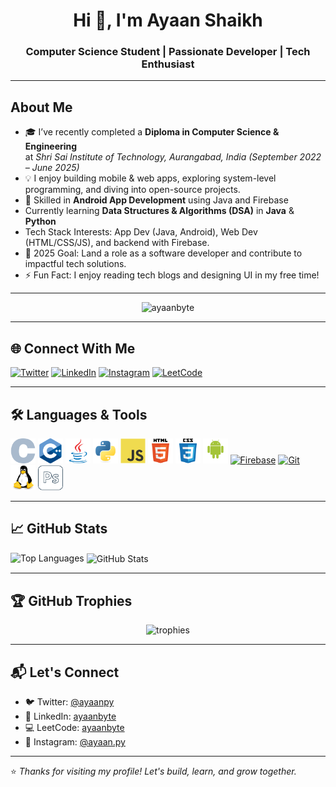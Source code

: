 <meta name="google-site-verification" content="xciQ1cULZn0UtvLQ8pCZMM6eq3GEhly8IZQq_DW2CGI" />
<h1 align="center">Hi 👋, I'm Ayaan Shaikh</h1>
<h3 align="center">Computer Science Student | Passionate Developer | Tech Enthusiast</h3>

---

##  About Me

- 🎓 I’ve recently completed a **Diploma in Computer Science & Engineering**  
  at *Shri Sai Institute of Technology, Aurangabad, India (September 2022 – June 2025)*  
- 💡 I enjoy building mobile & web apps, exploring system-level programming, and diving into open-source projects.
- 📱 Skilled in **Android App Development** using Java and Firebase  
- Currently learning **Data Structures & Algorithms (DSA)** in **Java**  & **Python**
- Tech Stack Interests: App Dev (Java, Android), Web Dev (HTML/CSS/JS), and backend with Firebase.
- 🥅 2025 Goal: Land a role as a software developer and contribute to impactful tech solutions.
- ⚡ Fun Fact: I enjoy reading tech blogs and designing UI in my free time!
---
<p align="center">
  <img src="https://komarev.com/ghpvc/?username=ayaanbyte&label=Profile%20views&color=0e75b6&style=flat" alt="ayaanbyte" />
</p>

---

## 🌐 Connect With Me

<p align="left">
  <a href="https://x.com/ayaanpy" target="_blank"><img src="https://raw.githubusercontent.com/rahuldkjain/github-profile-readme-generator/master/src/images/icons/Social/twitter.svg" height="30" width="40" alt="Twitter"/></a>
  <a href="https://linkedin.com/in/ayaanbyte" target="_blank"><img src="https://raw.githubusercontent.com/rahuldkjain/github-profile-readme-generator/master/src/images/icons/Social/linked-in-alt.svg" height="30" width="40" alt="LinkedIn"/></a>
  <a href="https://instagram.com/ayaan.py" target="_blank"><img src="https://raw.githubusercontent.com/rahuldkjain/github-profile-readme-generator/master/src/images/icons/Social/instagram.svg" height="30" width="40" alt="Instagram"/></a>
  <a href="https://leetcode.com/ayaanbyte" target="_blank"><img src="https://raw.githubusercontent.com/rahuldkjain/github-profile-readme-generator/master/src/images/icons/Social/leet-code.svg" height="30" width="40" alt="LeetCode"/></a>
</p>

---

## 🛠️ Languages & Tools

<p align="left">
  <a href="https://www.cprogramming.com/" target="_blank"><img src="https://raw.githubusercontent.com/devicons/devicon/master/icons/c/c-original.svg" width="40" height="40" alt="C"/></a>
  <a href="https://www.w3schools.com/cpp/" target="_blank"><img src="https://raw.githubusercontent.com/devicons/devicon/master/icons/cplusplus/cplusplus-original.svg" width="40" height="40" alt="C++"/></a>
  <a href="https://www.java.com" target="_blank"><img src="https://raw.githubusercontent.com/devicons/devicon/master/icons/java/java-original.svg" width="40" height="40" alt="Java"/></a>
  <a href="https://www.python.org" target="_blank"><img src="https://raw.githubusercontent.com/devicons/devicon/master/icons/python/python-original.svg" width="40" height="40" alt="Python"/></a>
  <a href="https://developer.mozilla.org/en-US/docs/Web/JavaScript" target="_blank"><img src="https://raw.githubusercontent.com/devicons/devicon/master/icons/javascript/javascript-original.svg" width="40" height="40" alt="JavaScript"/></a>
  <a href="https://www.w3.org/html/" target="_blank"><img src="https://raw.githubusercontent.com/devicons/devicon/master/icons/html5/html5-original-wordmark.svg" width="40" height="40" alt="HTML5"/></a>
  <a href="https://www.w3schools.com/css/" target="_blank"><img src="https://raw.githubusercontent.com/devicons/devicon/master/icons/css3/css3-original-wordmark.svg" width="40" height="40" alt="CSS3"/></a>
  <a href="https://developer.android.com" target="_blank"><img src="https://raw.githubusercontent.com/devicons/devicon/master/icons/android/android-original-wordmark.svg" width="40" height="40" alt="Android"/></a>
  <a href="https://firebase.google.com/" target="_blank"><img src="https://www.vectorlogo.zone/logos/firebase/firebase-icon.svg" width="40" height="40" alt="Firebase"/></a>
  <a href="https://git-scm.com/" target="_blank"><img src="https://www.vectorlogo.zone/logos/git-scm/git-scm-icon.svg" width="40" height="40" alt="Git"/></a>
  <a href="https://www.linux.org/" target="_blank"><img src="https://raw.githubusercontent.com/devicons/devicon/master/icons/linux/linux-original.svg" width="40" height="40" alt="Linux"/></a>
  <a href="https://www.photoshop.com/en" target="_blank"><img src="https://raw.githubusercontent.com/devicons/devicon/master/icons/photoshop/photoshop-line.svg" width="40" height="40" alt="Photoshop"/></a>
</p>

---

## 📈 GitHub Stats

<p>
  <img align="left" src="https://github-readme-stats.vercel.app/api/top-langs?username=ayaanbyte&show_icons=true&locale=en&layout=compact" alt="Top Languages"/>
</p>

<p>&nbsp;<img align="center" src="https://github-readme-stats.vercel.app/api?username=ayaanbyte&show_icons=true&locale=en" alt="GitHub Stats"/></p>

---

## 🏆 GitHub Trophies

<p align="center">
  <img src="https://github-profile-trophy.vercel.app/?username=ayaanbyte&theme=algolia&row=1&column=6" alt="trophies"/>
</p>

---

## 📬 Let's Connect

- 🐦 Twitter: [@ayaanpy](https://x.com/ayaanpy)
- 💼 LinkedIn: [ayaanbyte](https://linkedin.com/in/ayaanbyte)
- 💻 LeetCode: [ayaanbyte](https://leetcode.com/ayaanbyte)
- 📸 Instagram: [@ayaan.py](https://instagram.com/ayaan.py)

---

⭐ *Thanks for visiting my profile! Let's build, learn, and grow together.*
